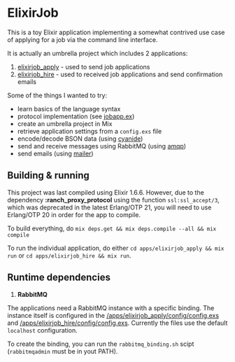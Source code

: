 # ElixirJob

This is a toy Elixir application implementing a somewhat contrived use case
of applying for a job via the command line interface.

It is actually an umbrella project which includes 2 applications:
1. [elixirjob_apply](/apps/elixirjob_apply) - used to send job applications
2. [elixirjob_hire](/apps/elixirjob_hire) - used to received job applications and send confirmation emails

Some of the things I wanted to try:
* learn basics of the language syntax
* protocol implementation (see [jobapp.ex](/apps/elixirjob_common/lib/jobapp.ex))
* create an umbrella project in Mix
* retrieve application settings from a `config.exs` file
* encode/decode BSON data (using [cyanide](https://hex.pm/packages/cyanide))
* send and receive messages using RabbitMQ (using [amqp](https://hex.pm/packages/amqp))
* send emails (using [mailer](https://hex.pm/packages/mailer))



## Building & running

This project was last compiled using Elixir 1.6.6. However, due to the dependency **:ranch_proxy_protocol**
using the function `ssl:ssl_accept/3`, which was deprecated in the latest Erlang/OTP 21, you will need
to use Erlang/OTP 20 in order for the app to compile.

To build everything, do `mix deps.get && mix deps.compile --all && mix compile`

To run the individual application, do either `cd apps/elixirjob_apply && mix run` or `cd apps/elixirjob_hire && mix run`.



## Runtime dependencies

1. **RabbitMQ**

The applications need a RabbitMQ instance with a specific binding.
The instance itself is configured in the
[/apps/elixirjob_apply/config/config.exs](/apps/elixirjob_apply/config/config.exs)
and [/apps/elixirjob_hire/config/config.exs](/apps/elixirjob_hire/config/config.exs). Currently the files
use the default `localhost` configuration.

To create the binding, you can run the `rabbitmq_binding.sh` scipt (`rabbitmqadmin` must be in yout PATH).


